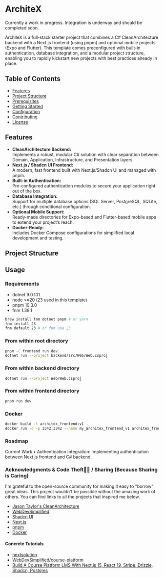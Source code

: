 # ArchiteX

Currently a work in progress. Integration is underway and should be completed soon.

ArchiteX is a full-stack starter project that combines a C# CleanArchitecture backend with a Next.js frontend (using pnpm) and optional mobile projects (Expo and Flutter). This template comes preconfigured with built-in authentication, database integration, and a modular project structure, enabling you to rapidly kickstart new projects with best practices already in place.

## Table of Contents

- [Features](#features)
- [Project Structure](#project-structure)
- [Prerequisites](#prerequisites)
- [Getting Started](#getting-started)
- [Configuration](#configuration)
- [Contributing](#contributing)
- [License](#license)

## Features

- **CleanArchitecture Backend:**  
  Implements a robust, modular C# solution with clear separation between Domain, Application, Infrastructure, and Presentation layers.
- **Next.js / Shadcn UI Frontend:**  
  A modern, fast frontend built with Next.js/Shadcn UI and managed with pnpm.
- **Built-in Authentication:**  
  Pre-configured authentication modules to secure your application right out of the box.
- **Database Integration:**  
  Support for multiple database options (SQL Server, PostgreSQL, SQLite, etc.) through conditional configuration.
- **Optional Mobile Support:**  
  Ready-made directories for Expo-based and Flutter-based mobile apps to extend your project’s reach.
- **Docker-Ready:**  
  Includes Docker Compose configurations for simplified local development and testing.

## Project Structure

## Usage

### Requirements

- dotnet 9.0.101
- node <=20 (23 used in this template)
- pnpm 10.3.0
- fnm 1.38.1

```bash
brew install fnm dotnet pnpm # or yarn
fnm install 23
fnm default 23 # or fnm use 23
```

### From within root directory

```bash
pnpm -C frontend run dev
dotnet run --project backend/src/Web/Web.csproj
```

### From within backend directory

```bash
dotnet run --project Web/Web.csproj
```

### From within frontend directory

```bash
pnpm run dev
```

### Docker

```bash
docker build -t architex_frontend:v1 .
docker run -d -p 3342:3342 --name my_architex_frontend_v1 architex_frontend:v1
```

### Roadmap

Current Work
• Authentication Integration: Implementing authentication between Next.js frontend and C# backend.

### Acknowledgments & Code Theft🥷🏻 / Sharing (Because Sharing is Caring)

I'm grateful to the open-source community for making it easy to "borrow" great ideas. This project wouldn't be possible without the amazing work of others. You can find links to all the projects that inspired me below.

- [Jason Taylor's CleanArchitecture](https://github.com/jasontaylordev/CleanArchitecture)
- [WebDevSimplified](https://github.com/WebDevSimplified)
- [Shadcn UI](https://ui.shadcn.com/)
- [Next.js](https://nextjs.org/)
- [pnpm](https://pnpm.io/)
- [Docker](https://www.docker.com/)

#### Concrete Tutorials

- [nextsolution](https://github.com/prince272/nextsolution)
- [WebDevSimplified/course-platform](https://github.com/WebDevSimplified/course-platform)
- [Build A Course Platform LMS With Next.js 15, React 19, Stripe, Drizzle, Shadcn, Postgres](https://www.youtube.com/watch?v=OAyQ3Wyyzfg)
